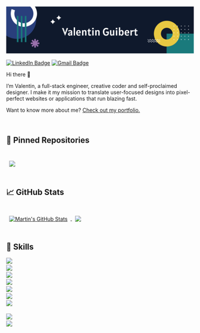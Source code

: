 [![ValGuibs banner](./assets/banner1.svg)](https://valguibs.com)

[![LinkedIn Badge](https://img.shields.io/badge/LinkedIn-0077B5?style=for-the-badge&logo=linkedin&logoColor=white)](https://www.linkedin.com/in/valentin-guibert-181315133/)
[![Gmail Badge](https://img.shields.io/badge/Gmail-D14836?style=for-the-badge&logo=gmail&logoColor=white)](mailto:valguibs@gmail.com)

Hi there 👋

I’m Valentin, a full-stack engineer, creative coder and self-proclaimed designer.
I make it my mission to translate user-focused designs into pixel-perfect websites or applications that run blazing fast.

Want to know more about me? [Check out my portfolio.](https://valguibs.com/)

<br>

## 📌 Pinned Repositories

<br>

<a href="https://github.com/ValGuibs/ValGuibs">
  <img align="center" style="margin:0.5rem" src="https://github-readme-stats.vercel.app/api/pin/?username=ValGuibs&repo=ValGuibs&title_color=ffffff&text_color=c9cacc&icon_color=1a7a7c&bg_color=0f192c" />
</a>



<br>
<br>

## &#x1f4c8; GitHub Stats

<br>

<a href="https://github.com/ValGuibs">
  <img align="center" style="margin:0.5rem" src="https://github-readme-stats.vercel.app/api?username=ValGuibs&show_icons=true&line_height=27&count_private=true&title_color=ffffff&text_color=c9cacc&icon_color=1a7a7c&bg_color=0f192c" alt="Martin's GitHub Stats" />
</a>

<a href="https://github.com/ValGuibs">
  <img align="center" style="margin:0.5rem" src="https://github-readme-stats.vercel.app/api/top-langs/?username=ValGuibs&title_color=ffffff&text_color=c9cacc&icon_color=1a7a7c&bg_color=0f192c" />
</a>

<br>
<br>

## 💼 Skills

![](https://img.shields.io/badge/C%23-239120?style=for-the-badge&logo=c-sharp&logoColor=white)<br>
![](https://img.shields.io/badge/.NET-5C2D91?style=for-the-badge&logo=.net&logoColor=white)<br>
![](https://img.shields.io/badge/Python-3776AB?style=for-the-badge&logo=python&logoColor=white)<br>
![](https://img.shields.io/badge/JavaScript-F7DF1E?style=for-the-badge&logo=javascript&logoColor=black)<br>
![](https://img.shields.io/badge/Node.js-43853D?style=for-the-badge&logo=node.js&logoColor=white)<br>
![](https://img.shields.io/badge/TypeScript-007ACC?style=for-the-badge&logo=typescript&logoColor=white)<br>
![](https://img.shields.io/badge/webflow-%234353FF.svg?&style=for-the-badge&logo=webflow&logoColor=white)<br>
<br>
![](https://img.shields.io/badge/Adobe%20Illustrator-FF9A00?style=for-the-badge&logo=adobe%20illustrator&logoColor=white)<br>
![](https://img.shields.io/badge/Adobe%20Photoshop-31A8FF?style=for-the-badge&logo=Adobe%20Photoshop&logoColor=black)<br>

<br>
<br>
